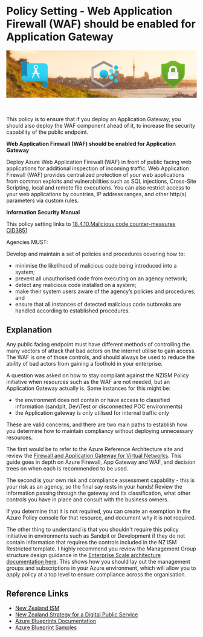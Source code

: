 # Policy Setting - Web Application Firewall (WAF) should be enabled for Application Gateway

![banner]

<br/>

This policy is to ensure that if you deploy an Application Gateway, you should also deploy the WAF component ahead of it, to increase the security capability of the public endpoint.

**Web Application Firewall (WAF) should be enabled for Application Gateway**

Deploy Azure Web Application Firewall (WAF) in front of public facing web applications for additional inspection of incoming traffic. Web Application Firewall (WAF) provides centralized protection of your web applications from common exploits and vulnerabilities such as SQL injections, Cross-Site Scripting, local and remote file executions. You can also restrict access to your web applications by countries, IP address ranges, and other http(s) parameters via custom rules.

**Information Security Manual**

This policy setting links to [18.4.10.Malicious code counter-measures CID3851][CID3851]

Agencies MUST:

Develop and maintain a set of policies and procedures covering how to:
* minimise the likelihood of malicious code being introduced into a system;
* prevent all unauthorised code from executing on an agency network; 
* detect any malicious code installed on a system;
* make their system users aware of the agency’s policies and procedures; and
* ensure that all instances of detected malicious code outbreaks are handled according to established procedures.

## Explanation
Any public facing endpoint must have different methods of controlling the many vectors of attack that bad actors on the internet utilise to gain access.  The WAF is one of those controls, and should always be used to reduce the ability of bad actors from gaining a foothold in your enterprise.

A question was asked on how to stay compliant against the NZISM Policy initiative when resources such as the WAF are not needed, but an Application Gateway actually is.  Some instances for this might be:
* the environment does not contain or have access to classified information (sandpit, Dev\Test or disconnected POC environments)
* the Application gateway is only utilised for internal traffic only


These are valid concerns, and there are two main paths to establish how you determine how to maintain compliancy without deploying unnecessary resources.  

The first would be to refer to the Azure Reference Architecture site and review the [Firewall and Application Gateway for Virtual Networks][AzureWAFRefArch].  This guide goes in depth on Azure Firewall, App Gateway and WAF, and decision trees on when each is recommended to be used.

The second is your own risk and compliance assessment capability - this is your risk as an agency, so the final say rests in your hands!  Review the information passing through the gateway and its classification, what other controls you have in place and consult with the business owners.

If you determine that it is not required, you can create an exemption in the Azure Policy console for that resource, and document why it is not required.

The other thing to understand is that you shouldn't require this policy initiative in environments such as Sandpit or Development if they do not contain information that requires the controls included in the NZ ISM Restricted template.  I highly recommend you review the Management Group structure design guidance in the [Enterprise Scale architecture documentation here][AzureMgmtGroupDesign].  This shows how you should lay out the management groups and subscriptions in your Azure environment, which will allow you to apply policy at a top level to ensure compliance across the organisation.

## Reference Links
* [New Zealand ISM][NZISM]
* [New Zealand Strategy for a Digital Public Service][NZGovDigital]
* [Azure Blueprints Documentation][AzureBP]
* [Azure Blueprint Samples][AzureBPSamples]

<!-- Local -->
[Banner]: images/banner.png

<!-- External -->
[NZISM]: https://www.nzism.gcsb.govt.nz/ism-document
[AzureBP]: https://docs.microsoft.com/en-us/azure/governance/blueprints/overview
[AzureBPSamples]: https://docs.microsoft.com/en-us/azure/governance/blueprints/samples/
[NZGovDigital]: https://www.digital.govt.nz/digital-government/strategy/strategy-summary/strategy-for-a-digital-public-service/
[CID3851]: https://www.nzism.gcsb.govt.nz/ism-document#3851
[AzureWAFRefArch]: https://docs.microsoft.com/en-us/azure/architecture/example-scenario/gateway/firewall-application-gateway
[AzureMgmtGroupDesign]: https://docs.microsoft.com/en-us/azure/cloud-adoption-framework/ready/enterprise-scale/management-group-and-subscription-organization